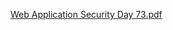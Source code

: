[Web Application Security Day 73.pdf](https://github.com/fengsujie/Web-Application-Security-Day-73/files/9969582/Web.Application.Security.Day.73.pdf)
